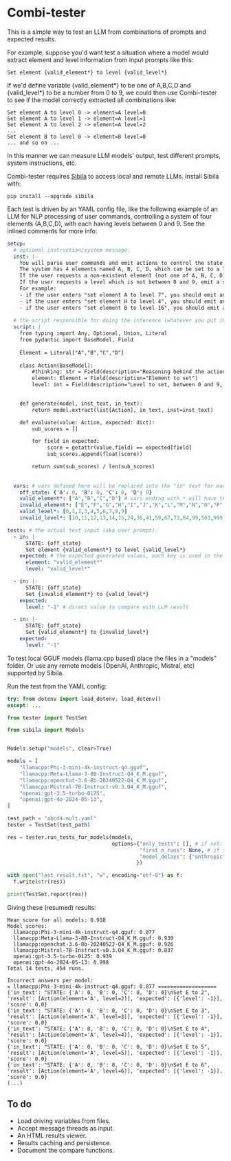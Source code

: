 # Combi-tester

This is a simple way to test an LLM from combinations of prompts and expected results.

For example, suppose you'd want test a situation where a model would extract element and level information from input prompts like this:

```
Set element {valid_element*} to level {valid_level*}
```

If we'd define variable {valid_element*} to be one of A,B,C,D and {valid_level*} to be a number from 0 to 9, we could then use Combi-tester to see if the model correctly extracted all combinations like:

```
Set element A to level 0 -> element=A level=0
Set element A to level 1 -> element=A level=1
Set element A to level 2 -> element=A level=2
...
Set element B to level 0 -> element=B level=0
... and so on ...
```

In this manner we can measure LLM models' output, test different prompts, system instructions, etc.


Combi-tester requires [Sibila](https://github.com/jndiogo/sibila) to access local and remote LLMs. Install Sibila with:

```
pip install --upgrade sibila
```

Each test is driven by an YAML config file, like the following example of an LLM for NLP processing of user commands, controlling a system of four elements (A,B,C,D), with each having levels between 0 and 9. See the inlined comments for more info:


``` YAML
setup:
  # optional instruction/system message:
  inst: |-
    You will parse user commands and emit actions to control the state of a system, which is listed after "STATE:"
    The system has 4 elements named A, B, C, D, which can be set to a level between 0 and 9, where level 0 means off, while level 9 means maximum or full.
    If the user requests a non-existent element (not one of A, B, C, D), emit a special action setting any element to special level -1.
    If the user requests a level which is not between 0 and 9, emit a special action setting any element to special level -1.
    For example: 
    - if the user enters "set element A to level 7", you should emit an action with element=A, level=7
    - if the user enters "set element H to level 4", you should emit an action with element=A, level=-1, because H is not a valid element
    - if the user enters "set element B to level 16", you should emit an action setting element=A, level=-2, because level 16 is outside 0-9 range
    
  # the script responsible for doing the inference (whatever you put in the generate() function) and scoring/evaluation (evaluate()):
  script: |
    from typing import Any, Optional, Union, Literal
    from pydantic import BaseModel, Field
    
    Element = Literal["A","B","C","D"]
    
    class Action(BaseModel):
        #thinking: str = Field(description="Reasoning behind the action")
        element: Element = Field(description="Element to set")
        level: int = Field(description="Level to set, between 0 and 9, or special level -1")
    

    def generate(model, inst_text, in_text):
        return model.extract(list[Action], in_text, inst=inst_text)

    def evaluate(value: Action, expected: dict):
        sub_scores = []

        for field in expected:
             score = getattr(value,field) == expected[field]
             sub_scores.append(float(score))

        return sum(sub_scores) / len(sub_scores)
          
        
  vars: # vars defined here will be replaced into the "in" text for each test run:
    off_state: {'A': 0, 'B': 0, 'C': 0, 'D': 0}
    valid_element*: ["A","B","C","D"] # vars ending with * will have their values combined to form each individual prompt
    invalid_element*: ["E","F","G","H","I","J","K","L","M","N","O","P","Q","R","S","T","U","V","X","Y","W","Z"]
    valid_level*: [0,1,2,3,4,5,6,7,8,9]
    invalid_level*: [10,11,12,13,14,15,24,36,41,59,67,73,84,99,563,999,-1,-5,-20]

tests: # the actual test input (aka user prompt):
  - in: |-
      STATE: {off_state}
      Set element {valid_element*} to level {valid_level*}
    expected: # the expected generated values, each key is used in the evaluate() function:
      element: "valid_element*"
      level: "valid_level*"

  - in: |-
      STATE: {off_state}
      Set {invalid_element*} to {valid_level*}
    expected:
      level: "-1" # direct value to compare with LLM result

  - in: |-
      STATE: {off_state}
      Set {valid_element*} to {invalid_level*}
    expected:
      level: "-1"

```

To test local GGUF models (llama.cpp based) place the files in a "models" folder. Or use any remote models (OpenAI, Anthropic, Mistral, etc) supported by Sibila.

Run the test from the YAML config:


``` python
try: from dotenv import load_dotenv; load_dotenv()
except: ...

from tester import TestSet

from sibila import Models


Models.setup("models", clear=True)

models = [
    "llamacpp:Phi-3-mini-4k-instruct-q4.gguf",
    "llamacpp:Meta-Llama-3-8B-Instruct-Q4_K_M.gguf",
    "llamacpp:openchat-3.6-8b-20240522-Q4_K_M.gguf",
    "llamacpp:Mistral-7B-Instruct-v0.3.Q4_K_M.gguf",
    "openai:gpt-3.5-turbo-0125",
    "openai:gpt-4o-2024-05-13",
]

test_path = "abcd4-mult.yaml"
tester = TestSet(test_path)

res = tester.run_tests_for_models(models, 
                                  options={"only_tests": [], # if set: the indices of the tests to run
                                           "first_n_runs": None, # if set: only do first n combinations
                                           "model_delays": {"anthropic": 5} # if model name in keys, delay n seconds before next call (for simple rate limiting) 
                                          })

with open("last_result.txt", "w", encoding="utf-8") as f:
  f.write(str(res))

print(TestSet.report(res))
```

Giving these (resumed) results:

```
Mean score for all models: 0.918
Model scores:
  llamacpp:Phi-3-mini-4k-instruct-q4.gguf: 0.877
  llamacpp:Meta-Llama-3-8B-Instruct-Q4_K_M.gguf: 0.930
  llamacpp:openchat-3.6-8b-20240522-Q4_K_M.gguf: 0.926
  llamacpp:Mistral-7B-Instruct-v0.3.Q4_K_M.gguf: 0.837
  openai:gpt-3.5-turbo-0125: 0.939
  openai:gpt-4o-2024-05-13: 0.998
Total 14 tests, 454 runs.

Incorrect answers per model:
= llamacpp:Phi-3-mini-4k-instruct-q4.gguf: 0.877 ===================
{'in_text': "STATE: {'A': 0, 'B': 0, 'C': 0, 'D': 0}\nSet E to 2", 'result': [Action(element='A', level=2)], 'expected': [{'level': -1}], 'score': 0.0}
{'in_text': "STATE: {'A': 0, 'B': 0, 'C': 0, 'D': 0}\nSet E to 3", 'result': [Action(element='A', level=3)], 'expected': [{'level': -1}], 'score': 0.0}
{'in_text': "STATE: {'A': 0, 'B': 0, 'C': 0, 'D': 0}\nSet E to 4", 'result': [Action(element='A', level=4)], 'expected': [{'level': -1}], 'score': 0.0}
{'in_text': "STATE: {'A': 0, 'B': 0, 'C': 0, 'D': 0}\nSet E to 5", 'result': [Action(element='A', level=5)], 'expected': [{'level': -1}], 'score': 0.0}
{'in_text': "STATE: {'A': 0, 'B': 0, 'C': 0, 'D': 0}\nSet E to 6", 'result': [Action(element='A', level=6)], 'expected': [{'level': -1}], 'score': 0.0}
(...)
```

## To do

- Load driving variables from files.
- Accept message threads as input.
- An HTML results viewer.
- Results caching and persistence.
- Document the compare functions.

